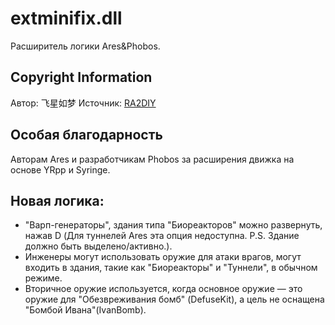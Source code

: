 # extminifix.dll
Расширитель логики Ares&Phobos.

## Copyright Information
Автор: 飞星如梦
Источник: [RA2DIY](https://bbs.ra2diy.com/forum.php?mod=viewthread&tid=24855)

## Особая благодарность
Авторам Ares и разработчикам Phobos за расширения движка на основе YRpp и Syringe.

## Новая логика:
* "Варп-генераторы", здания типа "Биореакторов" можно развернуть, нажав D (Для туннелей Ares эта опция недоступна. P.S. Здание должно быть выделено/активно.).
* Инженеры могут использовать оружие для атаки врагов, могут входить в здания, такие как "Биореакторы" и "Туннели", в обычном режиме.
* Вторичное оружие используется, когда основное оружие — это оружие для "Обезвреживания бомб" (DefuseKit), а цель не оснащена "Бомбой Ивана"(IvanBomb).